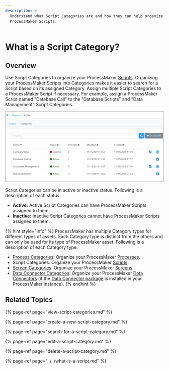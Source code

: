 ```yaml
---
description: >-
  Understand what Script Categories are and how they can help organize your
  ProcessMaker Scripts.
---
```


# What is a Script Category?

## Overview

Use Script Categories to organize your ProcessMaker [Scripts](../../what-is-a-script.md). Organizing your ProcessMaker Scripts into Categories makes it easier to search for a Script based on its assigned Category. Assign multiple Script Categories to a ProcessMaker Script if necessary. For example, assign a ProcessMaker Script named "Database Call" to the "Database Scripts" and "Data Management" Script Categories.

![&quot;Categories&quot; tab on the &quot;Scripts&quot; page displays all Script Categories in your organization](../../../../.gitbook/assets/scripts-category-page-processes%20%281%29.png)

Script Categories can be in active or inactive status. Following is a description of each status:

* **Active:** Active Script Categories can have ProcessMaker Scripts assigned to them.
* **Inactive:** Inactive Script Categories cannot have ProcessMaker Scripts assigned to them.

{% hint style="info" %}
ProcessMaker has multiple Category types for different types of assets. Each Category type is distinct from the others and can only be used for its type of ProcessMaker asset. Following is a description of each Category type:

* [Process Categories](../../../viewing-processes/view-the-list-of-processes/manage-process-categories/what-is-a-process-category.md): Organize your ProcessMaker [Processes](../../../viewing-processes/what-is-a-process.md).
* Script Categories: Organize your ProcessMaker [Scripts](../../what-is-a-script.md).
* [Screen Categories](../../../design-forms/manage-forms/manage-screen-categories/): Organize your ProcessMaker [Screens](../../../design-forms/what-is-a-form.md).
* [Data Connector Categories](../../../data-connector-management/manage-data-connectors/manage-data-connector-categories/): Organize your ProcessMaker [Data Connectors](../../../data-connector-management/what-is-a-data-connector.md) \(if the [Data Connector package](../../../../package-development-distribution/package-a-connector/data-connector-package.md) is installed in your ProcessMaker instance\).
{% endhint %}

## Related Topics

{% page-ref page="view-script-categories.md" %}

{% page-ref page="create-a-new-script-category.md" %}

{% page-ref page="search-for-a-script-category.md" %}

{% page-ref page="edit-a-script-category.md" %}

{% page-ref page="delete-a-script-category.md" %}

{% page-ref page="../../what-is-a-script.md" %}

